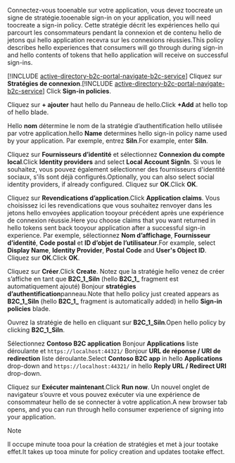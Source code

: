 <span data-ttu-id="b1b79-101">Connectez-vous tooenable sur votre application, vous devez toocreate un signe de stratégie.</span><span class="sxs-lookup"><span data-stu-id="b1b79-101">tooenable sign-in on your application, you will need toocreate a sign-in policy.</span></span> <span data-ttu-id="b1b79-102">Cette stratégie décrit les expériences hello qui parcourt les consommateurs pendant la connexion et de contenu hello de jetons qui hello application recevra sur les connexions réussies.</span><span class="sxs-lookup"><span data-stu-id="b1b79-102">This policy describes hello experiences that consumers will go through during sign-in and hello contents of tokens that hello application will receive on successful sign-ins.</span></span>

<span data-ttu-id="b1b79-103">[!INCLUDE [active-directory-b2c-portal-navigate-b2c-service](active-directory-b2c-portal-navigate-b2c-service.md)] Cliquez sur **Stratégies de connexion**.</span><span class="sxs-lookup"><span data-stu-id="b1b79-103">[!INCLUDE [active-directory-b2c-portal-navigate-b2c-service](active-directory-b2c-portal-navigate-b2c-service.md)] Click **Sign-in policies**.</span></span>

<span data-ttu-id="b1b79-104">Cliquez sur **+ ajouter** haut hello du Panneau de hello.</span><span class="sxs-lookup"><span data-stu-id="b1b79-104">Click **+Add** at hello top of hello blade.</span></span>

<span data-ttu-id="b1b79-105">Hello **nom** détermine le nom de la stratégie d’authentification hello utilisée par votre application.</span><span class="sxs-lookup"><span data-stu-id="b1b79-105">hello **Name** determines hello sign-in policy name used by your application.</span></span> <span data-ttu-id="b1b79-106">Par exemple, entrez **SiIn**.</span><span class="sxs-lookup"><span data-stu-id="b1b79-106">For example, enter **SiIn**.</span></span>

<span data-ttu-id="b1b79-107">Cliquez sur **Fournisseurs d’identité** et sélectionnez **Connexion du compte local**.</span><span class="sxs-lookup"><span data-stu-id="b1b79-107">Click **Identity providers** and select **Local Account SignIn**.</span></span> <span data-ttu-id="b1b79-108">Si vous le souhaitez, vous pouvez également sélectionner des fournisseurs d'identité sociaux, s'ils sont déjà configurés.</span><span class="sxs-lookup"><span data-stu-id="b1b79-108">Optionally, you can also select social identity providers, if already configured.</span></span> <span data-ttu-id="b1b79-109">Cliquez sur **OK**.</span><span class="sxs-lookup"><span data-stu-id="b1b79-109">Click **OK**.</span></span>

<span data-ttu-id="b1b79-110">Cliquez sur **Revendications d’application**.</span><span class="sxs-lookup"><span data-stu-id="b1b79-110">Click **Application claims**.</span></span> <span data-ttu-id="b1b79-111">Vous choisissez ici les revendications que vous souhaitez renvoyer dans les jetons hello envoyées application tooyour précédent après une expérience de connexion réussie.</span><span class="sxs-lookup"><span data-stu-id="b1b79-111">Here you choose claims that you want returned in hello tokens sent back tooyour application after a successful sign-in experience.</span></span> <span data-ttu-id="b1b79-112">Par exemple, sélectionnez **Nom d’affichage**, **Fournisseur d’identité**, **Code postal** et **ID d’objet de l’utilisateur**.</span><span class="sxs-lookup"><span data-stu-id="b1b79-112">For example, select **Display Name**, **Identity Provider**, **Postal Code**  and **User's Object ID**.</span></span> <span data-ttu-id="b1b79-113">Cliquez sur **OK**.</span><span class="sxs-lookup"><span data-stu-id="b1b79-113">Click **OK**.</span></span>

<span data-ttu-id="b1b79-114">Cliquez sur **Créer**.</span><span class="sxs-lookup"><span data-stu-id="b1b79-114">Click **Create**.</span></span> <span data-ttu-id="b1b79-115">Notez que la stratégie hello venez de créer s’affiche en tant que **B2C_1_SiIn** (hello **B2C\_1\_**  fragment est automatiquement ajouté) Bonjour **stratégies d’authentification**panneau.</span><span class="sxs-lookup"><span data-stu-id="b1b79-115">Note that hello policy just created appears as **B2C_1_SiIn** (hello **B2C\_1\_** fragment is automatically added) in hello **Sign-in policies** blade.</span></span>

<span data-ttu-id="b1b79-116">Ouvrez la stratégie de hello en cliquant sur **B2C_1_SiIn**.</span><span class="sxs-lookup"><span data-stu-id="b1b79-116">Open hello policy by clicking **B2C_1_SiIn**.</span></span>

<span data-ttu-id="b1b79-117">Sélectionnez **Contoso B2C application** Bonjour **Applications** liste déroulante et `https://localhost:44321/` Bonjour **URL de réponse / URI de redirection** liste déroulante.</span><span class="sxs-lookup"><span data-stu-id="b1b79-117">Select **Contoso B2C app** in hello **Applications** drop-down and `https://localhost:44321/` in hello **Reply URL / Redirect URI** drop-down.</span></span>

<span data-ttu-id="b1b79-118">Cliquez sur **Exécuter maintenant**.</span><span class="sxs-lookup"><span data-stu-id="b1b79-118">Click **Run now**.</span></span> <span data-ttu-id="b1b79-119">Un nouvel onglet de navigateur s’ouvre et vous pouvez exécuter via une expérience de consommateur hello de se connecter à votre application.</span><span class="sxs-lookup"><span data-stu-id="b1b79-119">A new browser tab opens, and you can run through hello consumer experience of signing into your application.</span></span>

> [!NOTE]
> <span data-ttu-id="b1b79-120">Il occupe minute tooa pour la création de stratégies et met à jour tootake effet.</span><span class="sxs-lookup"><span data-stu-id="b1b79-120">It takes up tooa minute for policy creation and updates tootake effect.</span></span>
>
